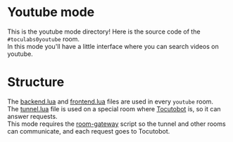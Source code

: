 # Youtube mode
 This is the youtube mode directory! Here is the source code of the `#toculabs0youtube` room.<br>
 In this mode you'll have a little interface where you can search videos on youtube.

# Structure
 The [backend.lua](modes/youtube/backend.lua) and [frontend.lua](modes/youtube/frontend.lua) files are used in every `youtube` room.<br>
 The [tunnel.lua](modes/youtube/tunnel.lua) file is used on a special room where [Tocutobot](bots/tocutobot) is, so it can answer requests.<br>
 This mode requires the [room-gateway](tech/room-gateway) script so the tunnel and other rooms can communicate, and each request goes to Tocutobot.